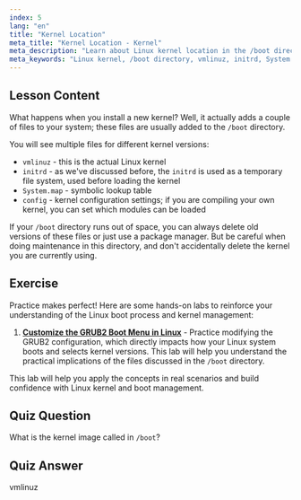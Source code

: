 ```yaml
---
index: 5
lang: "en"
title: "Kernel Location"
meta_title: "Kernel Location - Kernel"
meta_description: "Learn about Linux kernel location in the /boot directory, understanding vmlinuz, initrd, and System.map. Explore kernel files and manage space effectively."
meta_keywords: "Linux kernel, /boot directory, vmlinuz, initrd, System.map, Linux beginner, kernel tutorial, Linux guide"
---
```


## Lesson Content

What happens when you install a new kernel? Well, it actually adds a couple of files to your system; these files are usually added to the `/boot` directory.

You will see multiple files for different kernel versions:

- `vmlinuz` - this is the actual Linux kernel
- `initrd` - as we've discussed before, the `initrd` is used as a temporary file system, used before loading the kernel
- `System.map` - symbolic lookup table
- `config` - kernel configuration settings; if you are compiling your own kernel, you can set which modules can be loaded

If your `/boot` directory runs out of space, you can always delete old versions of these files or just use a package manager. But be careful when doing maintenance in this directory, and don't accidentally delete the kernel you are currently using.

## Exercise

Practice makes perfect! Here are some hands-on labs to reinforce your understanding of the Linux boot process and kernel management:

1. **[Customize the GRUB2 Boot Menu in Linux](https://labex.io/labs/comptia-customize-the-grub2-boot-menu-in-linux-590859)** - Practice modifying the GRUB2 configuration, which directly impacts how your Linux system boots and selects kernel versions. This lab will help you understand the practical implications of the files discussed in the `/boot` directory.

This lab will help you apply the concepts in real scenarios and build confidence with Linux kernel and boot management.

## Quiz Question

What is the kernel image called in `/boot`?

## Quiz Answer

vmlinuz
